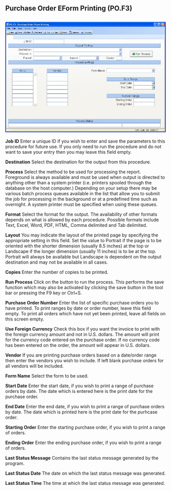 ##  Purchase Order EForm Printing (PO.F3)

<PageHeader />

##

![](./PO-F3-1.jpg)

**Job ID** Enter a unique ID if you wish to enter and save the parameters to
this procedure for future use. If you only need to run the procedure and do
not want to save your entry then you may leave this field empty.  
  
**Destination** Select the destination for the output from this procedure.  
  
**Process** Select the method to be used for processing the report. Foreground
is always available and must be used when output is directed to anything other
than a system printer (i.e. printers spooled through the database on the host
computer.) Depending on your setup there may be various batch process queues
available in the list that allow you to submit the job for processing in the
background or at a predefined time such as overnight. A system printer must be
specified when using these queues.  
  
**Format** Select the format for the output. The availability of other formats
depends on what is allowed by each procedure. Possible formats include Text,
Excel, Word, PDF, HTML, Comma delimited and Tab delimited.  
  
**Layout** You may indicate the layout of the printed page by specifying the
appropriate setting in this field. Set the value to Portrait if the page is to
be oriented with the shorter dimension (usually 8.5 inches) at the top or
Landscape if the longer dimension (usually 11 inches) is to be at the top.
Portrait will always be available but Landscape is dependent on the output
destination and may not be available in all cases.  
  
**Copies** Enter the number of copies to be printed.  
  
**Run Process** Click on the button to run the process. This performs the save
function which may also be activated by clicking the save button in the tool
bar or pressing the F9 key or Ctrl+S.  
  
**Purchase Order Number** Enter the list of specific purchase orders you to
have printed. To print ranges by date or order number, leave this field empty.
To print all orders which have not yet been printed, leave all fields on this
screen empty.  
  
**Use Foreign Currency** Check this box if you want the invoice to print with
the foreign currency amount and not in U.S. dollars. The amount will print for
the currency code entered on the purchase order. If no currency code has been
entered on the order, the amount will appear in U.S. dollars.  
  
**Vendor** If you are printing purchase orders based on a date/order range
then enter the vendors you wish to include. If left blank purchase orders for
all vendors will be included.  
  
**Form Name** Select the form to be used.  
  
**Start Date** Enter the start date, if you wish to print a range of purchase
orders by date. The date which is entered here is the print date for the
purchase order.  
  
**End Date** Enter the end date, if you wish to print a range of purchase
orders by date. The date which is printed here is the print date for the
purhcase order.  
  
**Starting Order** Enter the starting purchase order, if you wish to print a
range of orders.  
  
**Ending Order** Enter the ending purchase order, if you wish to print a range
of orders.  
  
**Last Status Message** Contains the last status message generated by the
program.  
  
**Last Status Date** The date on which the last status message was generated.  
  
**Last Status Time** The time at which the last status message was generated.  
  
  
<badge text= "Version 8.10.57" vertical="middle" />

<PageFooter />